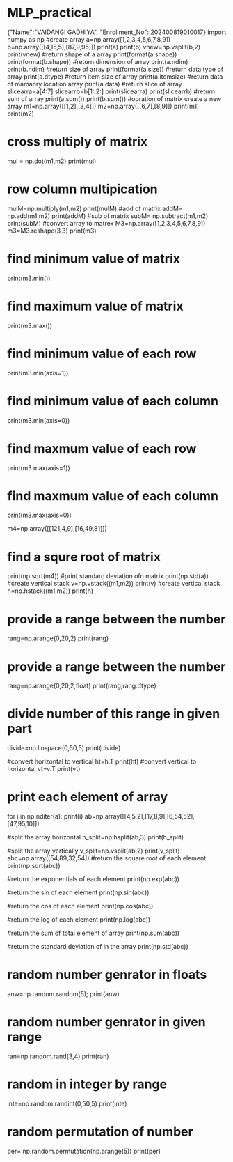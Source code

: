 # MLP_practical
 {"Name":"VAIDANGI GADHIYA", "Enrollment_No": 202400819010017}
import numpy as np
#create array
a=np.array([1,2,3,4,5,6,7,8,9])
b=np.array([[4,15,5],[87,9,95]])
print(a)
print(b)
vnew=np.vsplit(b,2)
print(vnew)
#return shape of a array
print(format(a.shape))
print(format(b.shape))
#return dimension of array 
print(a.ndim)
print(b.ndim)
#return size of array
print(format(a.size))
#return data type of array
print(a.dtype)
#return item size of array
print(a.itemsize)
#return data of mamaory location array
print(a.data)
#return slice of array
slicearra=a[4:7]
slicearrb=b[1:,2:]
print(slicearra)
print(slicearrb)
#return sum of array
print(a.sum())
print(b.sum())
#opration of matrix create a new array 
m1=np.array([[1,2],[3,4]])
m2=np.array([[6,7],[8,9]])
print(m1)
print(m2)

# cross multiply of matrix  
mul = np.dot(m1,m2)
print(mul)
# row column multipication
mulM=np.multiply(m1,m2)
print(mulM)
#add of matrix
addM= np.add(m1,m2)
print(addM)
#sub of matrix
subM= np.subtract(m1,m2)
print(subM)
#convert array to matrex
M3=np.array([1,2,3,4,5,6,7,8,9])
m3=M3.reshape(3,3)
print(m3)
# find minimum value of matrix
print(m3.min())
# find maximum value of matrix
print(m3.max())
# find minimum value of each row 
print(m3.min(axis=1))

# find minimum value of each column 
print(m3.min(axis=0))

# find maxmum value of each row 
print(m3.max(axis=1))

# find maxmum value of each column 
print(m3.max(axis=0))

m4=np.array([[121,4,9],[16,49,81]])

# find a squre root of matrix
print(np.sqrt(m4))
#print standard deviation ofn matrix 
print(np.std(a))
#create vertical stack
v=np.vstack((m1,m2))
print(v)
#create vertical stack
h=np.hstack((m1,m2))
print(h)
# provide a range between the number
rang=np.arange(0,20,2)
print(rang)
# provide a range between the number
rang=np.arange(0,20,2,float)
print(rang,rang.dtype)
# divide number of this range in given part
divide=np.linspace(0,50,5)
print(divide)

#convert horizontal to vertical
ht=h.T
print(ht)
#convert vertical to horizontal
vt=v.T
print(vt)

# print each element of array
for i in np.nditer(a):
    print(i)
ab=np.array([[4,5,2],[17,8,9],[6,54,52],[47,95,10]])

#split the array horizontal
h_split=np.hsplit(ab,3)
print(h_split)

#split the array vertically
v_split=np.vsplit(ab,2)
print(v_split)
abc=np.array([54,89,32,54])
#return the square root of each element
print(np.sqrt(abc))

#return the exponentials of each element
print(np.exp(abc))

#return the sin of each element
print(np.sin(abc))

#return the cos of each element
print(np.cos(abc))

#return the log of each element
print(np.log(abc))

#return the sum of total element of array
print(np.sum(abc))

#return the standard deviation of in the array
print(np.std(abc))
# random number genrator in floats
anw=np.random.random(5);
print(anw)
# random number genrator in given range
ran=np.random.rand(3,4)
print(ran)

# random in integer by range 
inte=np.random.randint(0,50,5)
print(inte)
# random permutation of number
per= np.random.permutation(np.arange(5))
print(per)

